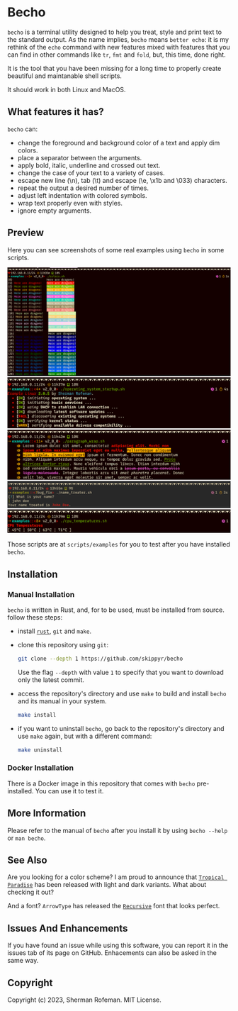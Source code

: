 # Becho

`becho` is a terminal utility designed to help you treat, style and print text
to the standard output. As the name implies, `becho` means `better echo`: 
it is my rethink of the `echo` command with new features mixed with features
that you can find in other commands like `tr`, `fmt` and `fold`, but, this
time, done right.

It is the tool that you have been missing for a long time to properly create
beautiful and maintanable shell scripts.

It should work in both Linux and MacOS.


## What features it has?
`becho` can:

  + change the foreground and background color of a text and apply dim colors.
  + place a separator between the arguments.
  + apply bold, italic, underline and crossed out text.
  + change the case of your text to a variety of cases.
  + escape new line (\n), tab (\t) and escape (\e, \x1b and \033) characters.
  + repeat the output a desired number of times.
  + adjust left indentation with colored symbols.
  + wrap text properly even with styles.
  + ignore empty arguments.


## Preview

Here you can see screenshots of some real examples using `becho` in some
scripts.

![](images/preview/colors.png)
![](images/preview/operating_system_startup.png)
![](images/preview/paragraph_wrap.png)
![](images/preview/name_treater.png)
![](images/preview/cpu_temperatures.png)

Those scripts are at `scripts/examples` for you to test after you have
installed `becho`.

## Installation


### Manual Installation

`becho` is written in Rust, and, for to be used, must be installed from source.
follow these steps:

  + install [`rust`](https://www.rust-lang.org), `git` and `make`.
  + clone this repository using `git`:

    ```bash
    git clone --depth 1 https://github.com/skippyr/becho
    ```

    Use the flag `--depth` with value `1` to specify that you want to download
    only the latest commit.

  + access the repository's directory and use `make` to build and install
    `becho` and its manual in your system.

    ```bash
    make install
    ```

  + if you want to uninstall `becho`, go back to the repository's directory
    and use `make` again, but with a different command:

    ```bash
    make uninstall
    ```
   

### Docker Installation

There is a Docker image in this repository that comes with `becho`
pre-installed. You can use it to test it.


## More Information

Please refer to the manual of `becho` after you install it by using
`becho --help` or `man becho`.


## See Also

Are you looking for a color scheme? I am proud to announce that
[`Tropical Paradise`](https://github.com/skippyr/tropical_paradise) has been
released with light and dark variants. What about checking it out?

And a font? `ArrowType` has released the
[`Recursive`](https://github.com/arrowtype/recursive) font that looks perfect.

## Issues And Enhancements

If you have found an issue while using this software, you can report it in
the issues tab of its page on GitHub. Enhacements can also be asked in the
same way.


## Copyright

Copyright (c) 2023, Sherman Rofeman. MIT License.
